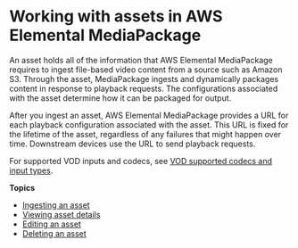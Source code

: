 # Working with assets in AWS Elemental MediaPackage<a name="asset"></a>

An asset holds all of the information that AWS Elemental MediaPackage requires to ingest file\-based video content from a source such as Amazon S3\. Through the asset, MediaPackage ingests and dynamically packages content in response to playback requests\. The configurations associated with the asset determine how it can be packaged for output\. 

After you ingest an asset, AWS Elemental MediaPackage provides a URL for each playback configuration associated with the asset\. This URL is fixed for the lifetime of the asset, regardless of any failures that might happen over time\. Downstream devices use the URL to send playback requests\.

For supported VOD inputs and codecs, see [VOD supported codecs and input types](supported-inputs-vod.md)\.

**Topics**
+ [Ingesting an asset](asset-create.md)
+ [Viewing asset details](asset-view.md)
+ [Editing an asset](asset-edit.md)
+ [Deleting an asset](asset-delete.md)